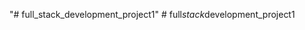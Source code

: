 "# full_stack_development_project1" 
#   f u l l _ s t a c k _ d e v e l o p m e n t _ p r o j e c t 1  
 